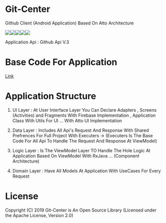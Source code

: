 # Git-Center

Github Client (Android Application) Based On Atto Architecture


![](https://img.shields.io/badge/License-Apache%202.0-blue)![](https://img.shields.io/badge/Version-1.0.0-green)![](https://img.shields.io/badge/Android%20Status-AndroidX-green)![](https://img.shields.io/badge/Language-Kotlin-orange)![](https://img.shields.io/badge/Project%20Status-Under%20Development-yellow)

Application Api : Github Api V.3

# Base Code For Application 

[Link](https://github.com/Yazan98/Git-Center)

# Application Structure


1. UI Layer : At User Interface Layer You Can Declare Adapters , Screens (Activities) and Fragments With Firebase Implementation , Application Class With Utils For UI ... With Atto UI Implementation

2. Data Layer : Includes All Api's Request And Response With Shared Prefrences For Full Project With Executers -> (Executers Is The Base Code For All Api To Handle The Request And Response At ViewModel)



3. Logic Layer : Is The ViewModel Layer TO Handle The Hole Logic At Application  Based On ViewModel With RxJava ... (Component Architecture)



4. Domain Layer : Have All Models At Application With UseCases For Every Request

# License



Copyright (C) 2019 Git-Center is An Open Source Library  (Licensed under the Apache License, Version 2.0)

